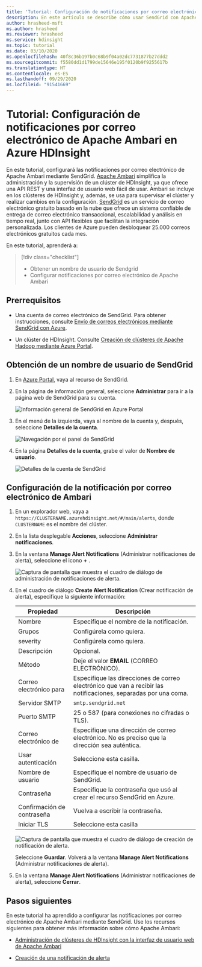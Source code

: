 ```yaml
---
title: 'Tutorial: Configuración de notificaciones por correo electrónico de Apache Ambari en Azure HDInsight'
description: En este artículo se describe cómo usar SendGrid con Apache Ambari para las notificaciones por correo electrónico.
author: hrasheed-msft
ms.author: hrasheed
ms.reviewer: hrasheed
ms.service: hdinsight
ms.topic: tutorial
ms.date: 03/10/2020
ms.openlocfilehash: 40f8c36b197b0c68b9f04a02dc7731877b27ddd2
ms.sourcegitcommit: f5580dd1d1799de15646e195f0120b9f9255617b
ms.translationtype: HT
ms.contentlocale: es-ES
ms.lasthandoff: 09/29/2020
ms.locfileid: "91541669"
---
```

# <a name="tutorial-configure-apache-ambari-email-notifications-in-azure-hdinsight"></a>Tutorial: Configuración de notificaciones por correo electrónico de Apache Ambari en Azure HDInsight

En este tutorial, configurará las notificaciones por correo electrónico de Apache Ambari mediante SendGrid. [Apache Ambari](./hdinsight-hadoop-manage-ambari.md) simplifica la administración y la supervisión de un clúster de HDInsight, ya que ofrece una API REST y una interfaz de usuario web fácil de usar. Ambari se incluye en los clústeres de HDInsight y, además, se usa para supervisar el clúster y realizar cambios en la configuración. [SendGrid](https://sendgrid.com/solutions/) es un servicio de correo electrónico gratuito basado en la nube que ofrece un sistema confiable de entrega de correo electrónico transaccional, escalabilidad y análisis en tiempo real, junto con API flexibles que facilitan la integración personalizada. Los clientes de Azure pueden desbloquear 25.000 correos electrónicos gratuitos cada mes.

En este tutorial, aprenderá a:

> [!div class="checklist"]
> * Obtener un nombre de usuario de Sendgrid
> * Configurar notificaciones por correo electrónico de Apache Ambari

## <a name="prerequisites"></a>Prerrequisitos

* Una cuenta de correo electrónico de SendGrid. Para obtener instrucciones, consulte [Envío de correos electrónicos mediante SendGrid con Azure](https://docs.microsoft.com/azure/sendgrid-dotnet-how-to-send-email).

* Un clúster de HDInsight. Consulte [Creación de clústeres de Apache Hadoop mediante Azure Portal](./hdinsight-hadoop-create-linux-clusters-portal.md).

## <a name="obtain-sendgrid-username"></a>Obtención de un nombre de usuario de SendGrid

1. En [Azure Portal](https://portal.azure.com), vaya al recurso de SendGrid.

1. En la página de información general, seleccione **Administrar** para ir a la página web de SendGrid para su cuenta.

    ![Información general de SendGrid en Azure Portal](./media/apache-ambari-email/azure-portal-sendgrid-manage.png)

1. En el menú de la izquierda, vaya al nombre de la cuenta y, después, seleccione **Detalles de la cuenta**.

    ![Navegación por el panel de SendGrid](./media/apache-ambari-email/sendgrid-dashboard-navigation.png)

1. En la página **Detalles de la cuenta**, grabe el valor de **Nombre de usuario**.

    ![Detalles de la cuenta de SendGrid](./media/apache-ambari-email/sendgrid-account-details.png)

## <a name="configure-ambari-e-mail-notification"></a>Configuración de la notificación por correo electrónico de Ambari

1. En un explorador web, vaya a `https://CLUSTERNAME.azurehdinsight.net/#/main/alerts`, donde `CLUSTERNAME` es el nombre del clúster.

1. En la lista desplegable **Acciones**, seleccione **Administrar notificaciones**.

1. En la ventana **Manage Alert Notifications** (Administrar notificaciones de alerta), seleccione el icono **+** .

    ![Captura de pantalla que muestra el cuadro de diálogo de administración de notificaciones de alerta.](./media/apache-ambari-email/azure-portal-create-notification.png)

1. En el cuadro de diálogo **Create Alert Notification** (Crear notificación de alerta), especifique la siguiente información:

    |Propiedad |Descripción |
    |---|---|
    |Nombre|Especifique el nombre de la notificación.|
    |Grupos|Configúrela como quiera.|
    |severity|Configúrela como quiera.|
    |Descripción|Opcional.|
    |Método|Deje el valor **EMAIL** (CORREO ELECTRÓNICO).|
    |Correo electrónico para|Especifique las direcciones de correo electrónico que van a recibir las notificaciones, separadas por una coma.|
    |Servidor SMTP|`smtp.sendgrid.net`|
    |Puerto SMTP|25 o 587 (para conexiones no cifradas o TLS).|
    |Correo electrónico de|Especifique una dirección de correo electrónico. No es preciso que la dirección sea auténtica.|
    |Usar autenticación|Seleccione esta casilla.|
    |Nombre de usuario|Especifique el nombre de usuario de SendGrid.|
    |Contraseña|Especifique la contraseña que usó al crear el recurso SendGrid en Azure.|
    |Confirmación de contraseña|Vuelva a escribir la contraseña.|
    |Iniciar TLS|Seleccione esta casilla|

    ![Captura de pantalla que muestra el cuadro de diálogo de creación de notificación de alerta.](./media/apache-ambari-email/ambari-create-alert-notification.png)

    Seleccione **Guardar**. Volverá a la ventana **Manage Alert Notifications** (Administrar notificaciones de alerta).

1. En la ventana **Manage Alert Notifications** (Administrar notificaciones de alerta), seleccione **Cerrar**.

## <a name="next-steps"></a>Pasos siguientes

En este tutorial ha aprendido a configurar las notificaciones por correo electrónico de Apache Ambari mediante SendGrid. Use los recursos siguientes para obtener más información sobre cómo Apache Ambari:

* [Administración de clústeres de HDInsight con la interfaz de usuario web de Apache Ambari](./hdinsight-hadoop-manage-ambari.md)

* [Creación de una notificación de alerta](https://docs.cloudera.com/HDPDocuments/Ambari-latest/managing-and-monitoring-ambari/content/amb_create_an_alert_notification.html)
